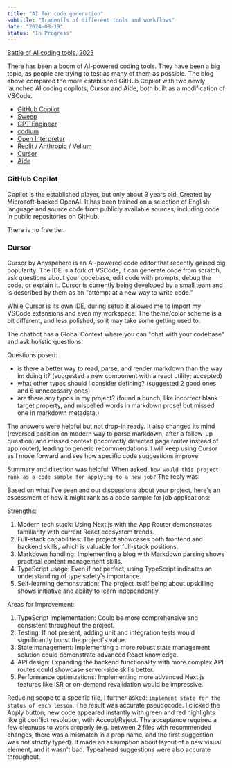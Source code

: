 ```yaml
---
title: "AI for code generation"
subtitle: "Tradeoffs of different tools and workflows"
date: "2024-08-19"
status: "In Progress"
---
```


[Battle of AI coding tools, 2023](https://e2b.dev/blog/github-copilot-vs-cursor-so-vs-aide-battle-of-ai-coding-tools)

There has been a boom of AI-powered coding tools. They have been a big topic, as people are trying to test as many of them as possible. The blog above compared the more established GitHub Copilot with two newly launched AI coding copilots, Cursor and Aide, both built as a modification of VSCode.

- [GitHub Copilot](https://github.com/features/copilot)
- [Sweep](https://sweep.dev/)
- [GPT Engineer](https://github.com/AntonOsika/gpt-engineer)
- [codium](https://www.codium.ai/)
- [Open Interpreter](https://openinterpreter.com/)
- [Replit](https://replit.com/) / [Anthropic](https://docs.anthropic.com/en/docs/welcome) / [Vellum](https://www.vellum.ai/)
- [Cursor](https://cursor.so/)
- [Aide](https://codestory.ai/)

### GitHub Copilot

Copilot is the established player, but only about 3 years old. Created by Microsoft-backed OpenAI. It has been trained on a selection of English language and source code from publicly available sources, including code in public repositories on GitHub.

There is no free tier.

### Cursor

Cursor by Anyspehere is an AI-powered code editor that recently gained big popularity. The IDE is a fork of VSCode, it can generate code from scratch, ask questions about your codebase, edit code with prompts, debug the code, or explain it. Cursor is currently being developed by a small team and is described by them as an "attempt at a new way to write code."

While Cursor is its own IDE, during setup it allowed me to import my VSCode extensions and even my workspace. The theme/color scheme is a bit different, and less polished, so it may take some getting used to.

The chatbot has a Global Context where you can "chat with your codebase" and ask holistic questions.

Questions posed:

- is there a better way to read, parse, and render markdown than the way im doing it? (suggested a new component with a react utility; accepted)
- what other types should i consider defining? (suggested 2 good ones and 6 unnecessary ones)
- are there any typos in my project? (found a bunch, like incorrect blank target property, and mispelled words in markdown prose! but missed one in markdown metadata.)

The answers were helpful but not drop-in ready. It also changed its mind (reversed position on modern way to parse markdown, after a follow-up question) and missed context (incorrectly detected page router instead of app router), leading to generic recommendations. I will keep using Cursor as I move forward and see how specific code suggestions improve.

Summary and direction was helpful: When asked, `how would this project rank as a code sample for applying to a new job?` The reply was:

Based on what I've seen and our discussions about your project, here's an assessment of how it might rank as a code sample for job applications:

Strengths:

1. Modern tech stack: Using Next.js with the App Router demonstrates familiarity with current React ecosystem trends.
1. Full-stack capabilities: The project showcases both frontend and backend skills, which is valuable for full-stack positions.
1. Markdown handling: Implementing a blog with Markdown parsing shows practical content management skills.
1. TypeScript usage: Even if not perfect, using TypeScript indicates an understanding of type safety's importance.
1. Self-learning demonstration: The project itself being about upskilling shows initiative and ability to learn independently.

Areas for Improvement:

1. TypeScript implementation: Could be more comprehensive and consistent throughout the project.
1. Testing: If not present, adding unit and integration tests would significantly boost the project's value.
1. State management: Implementing a more robust state management solution could demonstrate advanced React knowledge.
1. API design: Expanding the backend functionality with more complex API routes could showcase server-side skills better.
1. Performance optimizations: Implementing more advanced Next.js features like ISR or on-demand revalidation would be impressive.

Reducing scope to a specific file, I further asked: `implement state for the status of each lesson`. The result was accurate pseudocode. I clicked the Apply button; new code appeared instantly with green and red highlights like git conflict resolution, wtih Accept/Reject. The acceptance required a few cleanups to work properly (e.g. between 2 files with recommended changes, there was a mismatch in a prop name, and the first suggestion was not strictly typed). It made an assumption about layout of a new visual element, and it wasn't bad. Typeahead suggestions were also accurate throughout.
